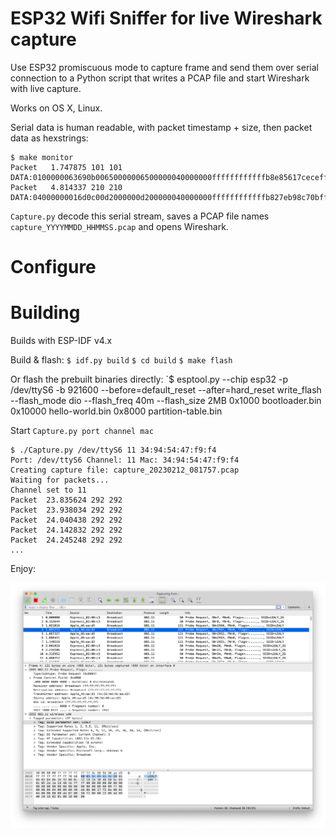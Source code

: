 # ESP32 Wifi Sniffer for live Wireshark capture

Use ESP32 promiscuous mode to capture frame and send them over serial connection to a Python script that writes a PCAP file and start Wireshark with live capture.

Works on OS X, Linux.

Serial data is human readable, with packet timestamp + size, then packet data as hexstrings:

```
$ make monitor
Packet   1.747875 101 101
DATA:0100000063690b00650000006500000040000000ffffffffffffb8e85617ceceffffffffffff80c100054c45414c59010402040b1632080c1218243048606c0301062d1aad4917ffff0000000000000000000000000000000000000000007f080400000000000040dd0b0017f20a00010400000000
Packet   4.814337 210 210
DATA:04000000016d0c00d2000000d200000040000000ffffffffffffb827eb98c70bffffffffffff80bc0000010402040b1632080c1218243048606c0301062d1a21001fff00000000000000000000000000000000000000000000dd690050f204104a000110103a00010010080002314810470010fb97404916565875a860726c0fe2c424105400080000000000000000103c00010110020002000010090002000010120002000010210001201023000120102400012010110001201049000600372a000120dd11506f9a0902020025000605005858045106dd09001018020000000000
```

`Capture.py` decode this serial stream, saves a PCAP file names `capture_YYYYMMDD_HHMMSS.pcap` and opens Wireshark.

# Configure

# Building

Builds with ESP-IDF v4.x

Build & flash:
`$ idf.py build`
`$ cd build`
`$ make flash`

Or flash the prebuilt binaries directly:
`$ esptool.py --chip esp32 -p /dev/ttyS6 -b 921600 --before=default_reset --after=hard_reset write_flash --flash_mode dio --flash_freq 40m --flash_size 2MB 0x1000 bootloader.bin 0x10000 hello-world.bin 0x8000 partition-table.bin

Start `Capture.py port channel mac`

```
$ ./Capture.py /dev/ttyS6 11 34:94:54:47:f9:f4
Port: /dev/ttyS6 Channel: 11 Mac: 34:94:54:47:f9:f4
Creating capture file: capture_20230212_081757.pcap
Waiting for packets...
Channel set to 11
Packet  23.835624 292 292
Packet  23.938034 292 292
Packet  24.040438 292 292
Packet  24.142832 292 292
Packet  24.245248 292 292
...
```

Enjoy:

![Wireshark screenshot](screenshot.png)

